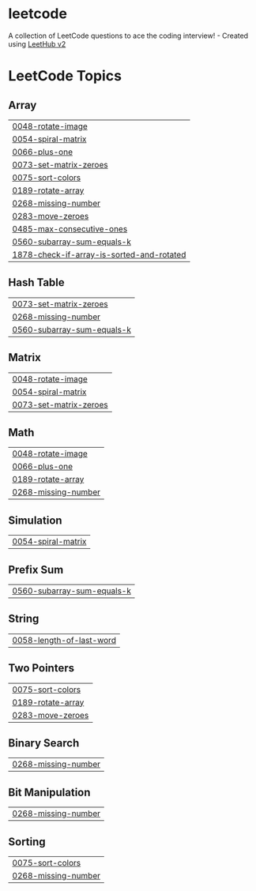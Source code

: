 # leetcode
A collection of LeetCode questions to ace the coding interview! - Created using [LeetHub v2](https://github.com/arunbhardwaj/LeetHub-2.0)

<!---LeetCode Topics Start-->
# LeetCode Topics
## Array
|  |
| ------- |
| [0048-rotate-image](https://github.com/AbhinavChintha/leetcode/tree/master/0048-rotate-image) |
| [0054-spiral-matrix](https://github.com/AbhinavChintha/leetcode/tree/master/0054-spiral-matrix) |
| [0066-plus-one](https://github.com/AbhinavChintha/leetcode/tree/master/0066-plus-one) |
| [0073-set-matrix-zeroes](https://github.com/AbhinavChintha/leetcode/tree/master/0073-set-matrix-zeroes) |
| [0075-sort-colors](https://github.com/AbhinavChintha/leetcode/tree/master/0075-sort-colors) |
| [0189-rotate-array](https://github.com/AbhinavChintha/leetcode/tree/master/0189-rotate-array) |
| [0268-missing-number](https://github.com/AbhinavChintha/leetcode/tree/master/0268-missing-number) |
| [0283-move-zeroes](https://github.com/AbhinavChintha/leetcode/tree/master/0283-move-zeroes) |
| [0485-max-consecutive-ones](https://github.com/AbhinavChintha/leetcode/tree/master/0485-max-consecutive-ones) |
| [0560-subarray-sum-equals-k](https://github.com/AbhinavChintha/leetcode/tree/master/0560-subarray-sum-equals-k) |
| [1878-check-if-array-is-sorted-and-rotated](https://github.com/AbhinavChintha/leetcode/tree/master/1878-check-if-array-is-sorted-and-rotated) |
## Hash Table
|  |
| ------- |
| [0073-set-matrix-zeroes](https://github.com/AbhinavChintha/leetcode/tree/master/0073-set-matrix-zeroes) |
| [0268-missing-number](https://github.com/AbhinavChintha/leetcode/tree/master/0268-missing-number) |
| [0560-subarray-sum-equals-k](https://github.com/AbhinavChintha/leetcode/tree/master/0560-subarray-sum-equals-k) |
## Matrix
|  |
| ------- |
| [0048-rotate-image](https://github.com/AbhinavChintha/leetcode/tree/master/0048-rotate-image) |
| [0054-spiral-matrix](https://github.com/AbhinavChintha/leetcode/tree/master/0054-spiral-matrix) |
| [0073-set-matrix-zeroes](https://github.com/AbhinavChintha/leetcode/tree/master/0073-set-matrix-zeroes) |
## Math
|  |
| ------- |
| [0048-rotate-image](https://github.com/AbhinavChintha/leetcode/tree/master/0048-rotate-image) |
| [0066-plus-one](https://github.com/AbhinavChintha/leetcode/tree/master/0066-plus-one) |
| [0189-rotate-array](https://github.com/AbhinavChintha/leetcode/tree/master/0189-rotate-array) |
| [0268-missing-number](https://github.com/AbhinavChintha/leetcode/tree/master/0268-missing-number) |
## Simulation
|  |
| ------- |
| [0054-spiral-matrix](https://github.com/AbhinavChintha/leetcode/tree/master/0054-spiral-matrix) |
## Prefix Sum
|  |
| ------- |
| [0560-subarray-sum-equals-k](https://github.com/AbhinavChintha/leetcode/tree/master/0560-subarray-sum-equals-k) |
## String
|  |
| ------- |
| [0058-length-of-last-word](https://github.com/AbhinavChintha/leetcode/tree/master/0058-length-of-last-word) |
## Two Pointers
|  |
| ------- |
| [0075-sort-colors](https://github.com/AbhinavChintha/leetcode/tree/master/0075-sort-colors) |
| [0189-rotate-array](https://github.com/AbhinavChintha/leetcode/tree/master/0189-rotate-array) |
| [0283-move-zeroes](https://github.com/AbhinavChintha/leetcode/tree/master/0283-move-zeroes) |
## Binary Search
|  |
| ------- |
| [0268-missing-number](https://github.com/AbhinavChintha/leetcode/tree/master/0268-missing-number) |
## Bit Manipulation
|  |
| ------- |
| [0268-missing-number](https://github.com/AbhinavChintha/leetcode/tree/master/0268-missing-number) |
## Sorting
|  |
| ------- |
| [0075-sort-colors](https://github.com/AbhinavChintha/leetcode/tree/master/0075-sort-colors) |
| [0268-missing-number](https://github.com/AbhinavChintha/leetcode/tree/master/0268-missing-number) |
<!---LeetCode Topics End-->